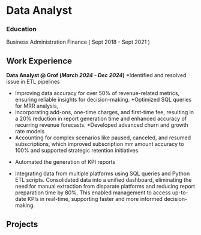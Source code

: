 # Data Analyst

### Education
Business Administration Finance ( Sept 2018 - Sept 2021 )

## Work Experience

**Data Analyst @ Grof (_March 2024 - Dec 2024_)**
*Identified and resolved issue in ETL pipelines
- Improving data accuracy for over 50% of revenue-related metrics, ensuring reliable insights for decision-making.
*Optimized SQL queries for MRR analysis,
- Incorporating add-ons, one-time charges, and first-time fee, resulting in a 20% reduction in report generation time and enhanced accuracy of recurring revenue forecasts.
*Developed advanced churn and growth rate models
- Accounting for complex scenarios like paused, canceled, and resumed subscriptions, which improved subscription mrr amount accuracy to 100% and supported strategic retention initiatives.
* Automated the generation of KPI reports
- Integrating data from multiple platforms using SQL queries and Python ETL scripts. Consolidated data into a unified dashboard, eliminating the need for manual extraction from disparate platforms and reducing report preparation time by 80%. This enabled management to access up-to-date KPIs in real-time, supporting faster and more informed decision-making.

## Projects

### 


